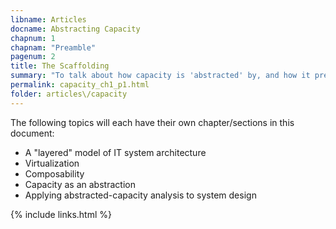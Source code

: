 ```yaml
---
libname: Articles
docname: Abstracting Capacity
chapnum: 1
chapnam: "Preamble"
pagenum: 2
title: The Scaffolding
summary: "To talk about how capacity is 'abstracted' by, and how it presents in relation to: reliability; virtualization; and composability we have to be clear on what we think all those things mean."
permalink: capacity_ch1_p1.html
folder: articles\/capacity
---
```


The following topics will each have their own chapter/sections in this document:

* A "layered" model of IT system architecture
* Virtualization
* Composability
* Capacity as an abstraction
* Applying abstracted-capacity analysis to system design

{% include links.html %}
